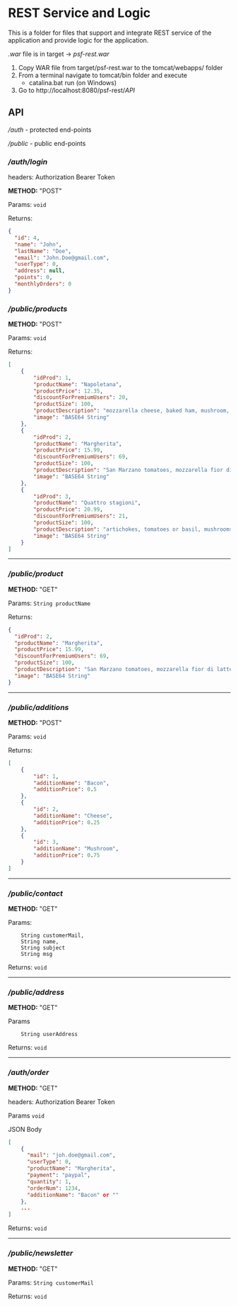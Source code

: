 # REST Service and Logic
This is a folder for files that support and integrate REST service of the application and provide logic for the application.


*.war* file is in target -> *psf-rest.war*

1. Copy WAR file from target/psf-rest.war to the tomcat/webapps/ folder
2. From a terminal navigate to tomcat/bin folder and execute
    * catalina.bat run (on Windows)
3. Go to http://localhost:8080/psf-rest/*API*


## API

*/auth* - protected end-points

*/public* - public end-points

### */auth/login*    

headers: Authorization Bearer Token

**METHOD:** "POST"

Params: ```void```

Returns:
```json
{
  "id": 4,
  "name": "John",
  "lastName": "Doe",
  "email": "John.Doe@gmail.com",
  "userType": 0,
  "address": null,
  "points": 0,
  "monthlyOrders": 0
}
```

### */public/products*

**METHOD:** "POST"

Params: ```void ```

Returns: 
```json
[
    {
        "idProd": 1,
        "productName": "Napoletana",
        "productPrice": 12.35,
        "discountForPremiumUsers": 20,
        "productSize": 100,
        "productDescription": "mozzarella cheese, baked ham, mushroom, artichoke and tomato and pizza pugliese, prepared with tomato, mozzarella and onions",
        "image": "BASE64 String"  
    },
    {
        "idProd": 2,
        "productName": "Margherita",
        "productPrice": 15.99,
        "discountForPremiumUsers": 69,
        "productSize": 100,
        "productDescription": "San Marzano tomatoes, mozzarella fior di latte, fresh basil, salt and extra-virgin olive oil",
        "image": "BASE64 String"
    },
    {
        "idProd": 3,
        "productName": "Quattro stagioni",
        "productPrice": 20.99,
        "discountForPremiumUsers": 21,
        "productSize": 100,
        "productDescription": "artichokes, tomatoes or basil, mushrooms and ham or prosciutto, or olives",
        "image": "BASE64 String"
    }
]
```
<hr>

### */public/product*

**METHOD:** "GET"

Params: ```String productName ```

Returns:
```json
{
  "idProd": 2,
  "productName": "Margherita",
  "productPrice": 15.99,
  "discountForPremiumUsers": 69,
  "productSize": 100,
  "productDescription": "San Marzano tomatoes, mozzarella fior di latte, fresh basil, salt and extra-virgin olive oil",
  "image": "BASE64 String"
}
```

<hr>

### */public/additions*

**METHOD:** "POST"

Params: ```void```

Returns: 
```json
[
    {
        "id": 1,
        "additionName": "Bacon",
        "additionPrice": 0.5
    },
    {
        "id": 2,
        "additionName": "Cheese",
        "additionPrice": 0.25
    },
    {
        "id": 3,
        "additionName": "Mushroom",
        "additionPrice": 0.75
    }
]
```

<hr>


### */public/contact*

**METHOD:** "GET"

Params: 
```
    String customerMail,
    String name,
    String subject
    String msg
```
Returns: ```void```
<hr>

### */public/address*

**METHOD:** "GET"

Params
```
    String userAddress
```

Returns: ```void```
<hr>

### */auth/order*

**METHOD:** "GET"

headers: Authorization Bearer Token

Params ```void```

JSON Body
```json
[
    {
      "mail": "joh.doe@gmail.com",
      "userType": 0,
      "productName": "Margherita",
      "payment": "paypal",
      "quantity": 1,
      "orderNum": 1234,
      "additionName": "Bacon" or ""
    },
    ...
]

``` 
Returns: ```void```

<hr>

### */public/newsletter*

**METHOD:** "GET"

Params: ```String customerMail``` 

Returns: ```void```